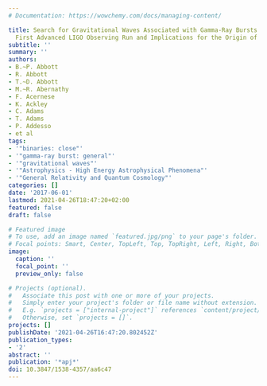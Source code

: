 ```yaml
---
# Documentation: https://wowchemy.com/docs/managing-content/

title: Search for Gravitational Waves Associated with Gamma-Ray Bursts during the
  First Advanced LIGO Observing Run and Implications for the Origin of GRB 150906B
subtitle: ''
summary: ''
authors:
- B.~P. Abbott
- R. Abbott
- T.~D. Abbott
- M.~R. Abernathy
- F. Acernese
- K. Ackley
- C. Adams
- T. Adams
- P. Addesso
- et al
tags:
- '"binaries: close"'
- '"gamma-ray burst: general"'
- '"gravitational waves"'
- '"Astrophysics - High Energy Astrophysical Phenomena"'
- '"General Relativity and Quantum Cosmology"'
categories: []
date: '2017-06-01'
lastmod: 2021-04-26T18:47:20+02:00
featured: false
draft: false

# Featured image
# To use, add an image named `featured.jpg/png` to your page's folder.
# Focal points: Smart, Center, TopLeft, Top, TopRight, Left, Right, BottomLeft, Bottom, BottomRight.
image:
  caption: ''
  focal_point: ''
  preview_only: false

# Projects (optional).
#   Associate this post with one or more of your projects.
#   Simply enter your project's folder or file name without extension.
#   E.g. `projects = ["internal-project"]` references `content/project/deep-learning/index.md`.
#   Otherwise, set `projects = []`.
projects: []
publishDate: '2021-04-26T16:47:20.802452Z'
publication_types:
- '2'
abstract: ''
publication: '*apj*'
doi: 10.3847/1538-4357/aa6c47
---
```

